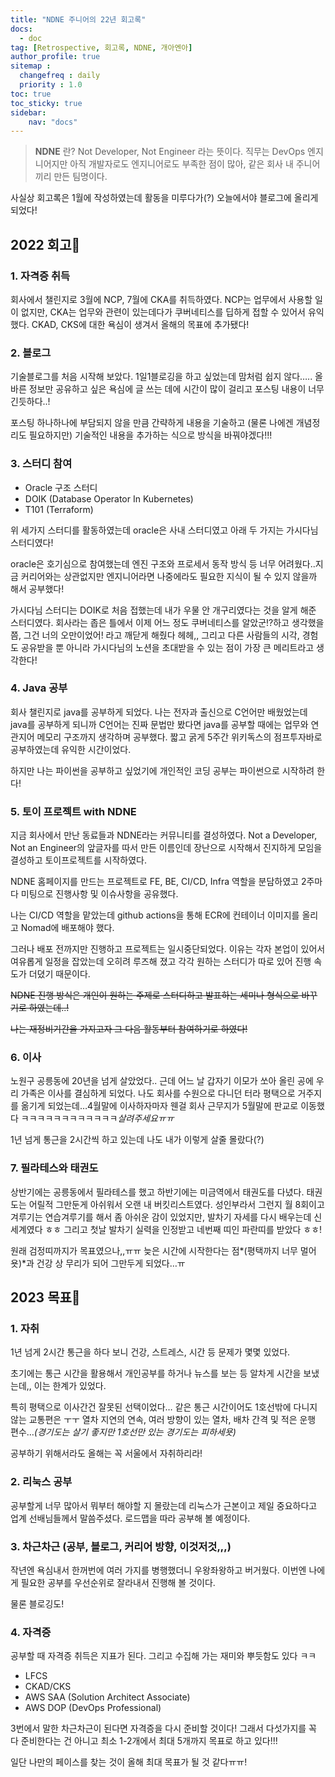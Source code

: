 ```yaml
---
title: "NDNE 주니어의 22년 회고록"
docs: 
  - doc
tag: [Retrospective, 회고록, NDNE, 개아엔아]
author_profile: true
sitemap :
  changefreq : daily
  priority : 1.0
toc: true
toc_sticky: true
sidebar:
    nav: "docs"
---
```


> **NDNE** 란?
Not Developer, Not Engineer 라는 뜻이다.
직무는 DevOps 엔지니어지만 아직 개발자로도 엔지니어로도 부족한 점이 많아,
같은 회사 내 주니어끼리 만든 팀명이다.
>

사실상 회고록은 1월에 작성하였는데 활동을 미루다가(?) 오늘에서야 블로그에 올리게 되었다!

## 2022 회고🌟

### 1. 자격증 취득

회사에서 챌린지로 3월에 NCP, 7월에 CKA를 취득하였다. NCP는 업무에서 사용할 일이 없지만, CKA는 업무와 관련이 있는데다가 쿠버네티스를 딥하게 접할 수 있어서 유익했다. CKAD, CKS에 대한 욕심이 생겨서 올해의 목표에 추가됐다!

### 2. 블로그

기술블로그를 처음 시작해 보았다. 1일1블로깅을 하고 싶었는데 맘처럼 쉽지 않다….. 올바른 정보만 공유하고 싶은 욕심에 글 쓰는 데에 시간이 많이 걸리고 포스팅 내용이 너무 긴듯하다..!

포스팅 하나하나에 부담되지 않을 만큼 간략하게 내용을 기술하고 (물론 나에겐 개념정리도 필요하지만) 기술적인 내용을 추가하는 식으로 방식을 바꿔야겠다!!!

### 3. 스터디 참여

- Oracle 구조 스터디
- DOIK (Database Operator In Kubernetes)
- T101 (Terraform)

위 세가지 스터디를 활동하였는데 oracle은 사내 스터디였고 아래 두 가지는 가시다님 스터디였다!

oracle은 호기심으로 참여했는데 엔진 구조와 프로세서 동작 방식 등 너무 어려웠다..지금 커리어와는 상관없지만 엔지니어라면 나중에라도 필요한 지식이 될 수 있지 않을까 해서 공부했다!

가시다님 스터디는 DOIK로 처음 접했는데 내가 우물 안 개구리였다는 것을 알게 해준 스터디였다. 회사라는 좁은 틀에서 이제 어느 정도 쿠버네티스를 알았군!?하고 생각했을 쯤, 그건 너의 오만이었어! 라고 깨닫게 해줬다 헤헤,, 그리고 다른 사람들의 시각, 경험도 공유받을 뿐 아니라 가시다님의 노션을 초대받을 수 있는 점이 가장 큰 메리트라고 생각한다!

### 4. Java 공부

회사 챌린지로 java를 공부하게 되었다. 나는 전자과 출신으로 C언어만 배웠었는데 java를 공부하게 되니까 C언어는 진짜 문법만 봤다면 java를 공부할  때에는 업무와 연관지어 메모리 구조까지 생각하며 공부했다. 짧고 굵게 5주간 위키독스의 점프투자바로 공부하였는데 유익한 시간이었다.

하지만 나는 파이썬을 공부하고 싶었기에 개인적인 코딩 공부는 파이썬으로 시작하려 한다!

### 5. 토이 프로젝트 with NDNE

지금 회사에서 만난 동료들과 NDNE라는 커뮤니티를 결성하였다. Not a Developer, Not an Engineer의 앞글자를 따서 만든 이름인데 장난으로 시작해서 진지하게 모임을 결성하고 토이프로젝트를 시작하였다.

NDNE 홈페이지를 만드는 프로젝트로 FE, BE, CI/CD, Infra 역할을 분담하였고 2주마다 미팅으로 진행사항 및 이슈사항을 공유했다.

나는 CI/CD 역할을 맡았는데 github actions을 통해 ECR에 컨테이너 이미지를 올리고 Nomad에 배포해야 했다.

그러나 배포 전까지만 진행하고 프로젝트는 일시중단되었다. 이유는 각자 본업이 있어서 여유롭게 일정을 잡았는데 오히려 루즈해 졌고 각각 원하는 스터디가 따로 있어 진행 속도가 더뎠기 때문이다.

~~NDNE 진행 방식은 개인이 원하는 주제로 스터디하고 발표하는 세미나 형식으로 바꾸기로 하였는데..!~~

~~나는 재정비기간을 가지고자 그 다음 활동부터 참여하기로 하였다!~~

### 6. 이사

노원구 공릉동에 20년을 넘게 살았었다.. 근데 어느 날 갑자기 이모가 쏘아 올린 공에 우리 가족은 이사를 결심하게 되었다. 나도 회사를 수원으로 다니던 터라 평택으로 거주지를 옮기게 되었는데…4월말에 이사하자마자 웬걸 회사 근무지가 5월말에 판교로 이동했다 ㅋㅋㅋㅋㅋㅋㅋㅋㅋㅋㅋㅋ*살려주세요ㅠㅠ*

1년 넘게 통근을 2시간씩 하고 있는데 나도 내가 이렇게 살줄 몰랐다(?)

### 7. 필라테스와 태권도

상반기에는 공릉동에서 필라테스를 했고 하반기에는 미금역에서 태권도를 다녔다. 태권도는 어릴적 그만둔게 아쉬워서 오랜 내 버킷리스트였다. 성인부라서 그런지 월 8회이고 겨루기는 연습겨루기를 해서 좀 아쉬운 감이 있었지만, 발차기 자세를 다시 배우는데 신세계였다 ㅎㅎ 그리고 첫날 발차기 실력을 인정받고 네번째 띠인 파란띠를 받았다 ㅎㅎ!

원래 검정띠까지가 목표였으나,,ㅠㅠ 늦은 시간에 시작한다는 점*(평택까지 너무 멀어욧)*과 건강 상 무리가 되어 그만두게 되었다…ㅠ

## 2023 목표🎈

### 1. 자취

1년 넘게 2시간 통근을 하다 보니 건강, 스트레스, 시간 등 문제가 몇몇 있었다.

초기에는 통근 시간을 활용해서 개인공부를 하거나 뉴스를 보는 등 알차게 시간을 보냈는데,, 이는 한계가 있었다.

특히 평택으로 이사간건 잘못된 선택이었다… 같은 통근 시간이어도 1호선밖에 다니지 않는 교통편은 ㅜㅜ 열차 지연의 연속, 여러 방향이 있는 열차, 배차 간격 및 적은 운행 편수…*(경기도는 살기 좋지만 1호선만 있는 경기도는 피하세욧)*

공부하기 위해서라도 올해는 꼭 서울에서 자취하리라!

### 2. 리눅스 공부

공부할게 너무 많아서 뭐부터 해야할 지 몰랐는데 리눅스가 근본이고 제일 중요하다고 업계 선배님들께서 말씀주셨다. 로드맵을 따라 공부해 볼 예정이다.

### 3. 차근차근 (공부, 블로그, 커리어 방향, 이것저것,,,)

작년엔 욕심내서 한꺼번에 여러 가지를 병행했더니 우왕좌왕하고 버거웠다. 이번엔 나에게 필요한 공부를 우선순위로 잘라내서 진행해 볼 것이다.

물론 블로깅도!

### 4. 자격증

공부할 때 자격증 취득은 지표가 된다. 그리고 수집해 가는 재미와 뿌듯함도 있다 ㅋㅋ

- LFCS
- CKAD/CKS
- AWS SAA (Solution Architect Associate)
- AWS DOP (DevOps Professional)

3번에서 말한 차근차근이 된다면 자격증을 다시 준비할 것이다! 그래서 다섯가지를 꼭 다 준비한다는 건 아니고 최소 1-2개에서 최대 5개까지 목표로 하고 있다!!!

일단 나만의 페이스를 찾는 것이 올해 최대 목표가 될 것 같다ㅠㅠ!
